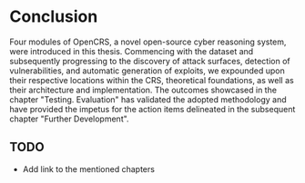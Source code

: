# Conclusion

Four modules of OpenCRS, a novel open-source cyber reasoning system, were introduced in this thesis. Commencing with the dataset and subsequently progressing to the discovery of attack surfaces, detection of vulnerabilities, and automatic generation of exploits, we expounded upon their respective locations within the CRS, theoretical foundations, as well as their architecture and implementation. The outcomes showcased in the chapter "Testing. Evaluation" has validated the adopted methodology and have provided the impetus for the action items delineated in the subsequent chapter "Further Development".

## TODO

- Add link to the mentioned chapters
